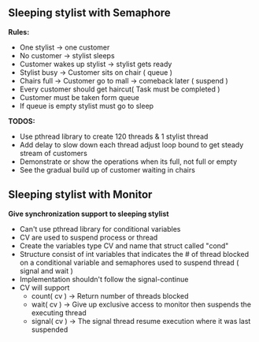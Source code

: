 Sleeping stylist with Semaphore 
-------------------------------

__Rules:__
* One stylist &rarr; one customer
* No customer &rarr; stylist sleeps 
* Customer wakes up stylist &rarr; stylist gets ready
* Stylist busy  &rarr; Customer sits on chair ( queue )
* Chairs full &rarr; Customer go to mall &rarr; comeback later ( suspend )
* Every customer should get haircut( Task must be completed )
* Customer must be taken form queue
* If queue is empty stylist must go to sleep 

__TODOS:__ 
* Use pthread library to create 120 threads & 1 stylist thread 
* Add delay to slow down each thread adjust loop bound to get steady stream of customers
* Demonstrate or show the operations when its full, not full or empty
* See the gradual build up of customer waiting in chairs

Sleeping stylist with Monitor
------------------------------

__Give synchronization support to sleeping stylist__

* Can't use pthread library for conditional variables 
* CV are used to suspend process or thread 
* Create the variables type CV and name that struct called "cond"
* Structure consist of int variables that indicates the # of thread blocked on a conditional
variable and semaphores used to suspend thread ( signal and wait )
* Implementation shouldn't follow the signal-continue
* CV will support 
    * count( cv ) &rarr; Return number of threads blocked 
    * wait( cv )  &rarr; Give up exclusive access to monitor then suspends the executing thread
    * signal( cv ) &rarr; The signal thread resume execution where it was last suspended  
